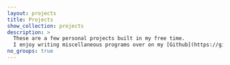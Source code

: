 ```yaml
---
layout: projects
title: Projects
show_collection: projects
description: >
  These are a few personal projects built in my free time.
  I enjoy writing miscellaneous programs over on my [Github](https://github.com/chrishumm)
no_groups: true
---
```

